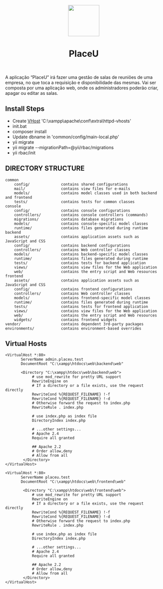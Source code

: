 <p align="center">
    <a href="https://github.com/yiisoft" target="_blank">
        <img src="https://avatars0.githubusercontent.com/u/993323" height="100px">
    </a>
    <h1 align="center">PlaceU</h1>
    <br>
</p>

A aplicação “PlaceU” irá fazer uma gestão de salas de reuniões de uma empresa,
no que toca a requisição e disponibilidade das mesmas.
Vai ser composta por uma aplicação web, onde os administradores poderão
criar, apagar ou editar as salas.

## Install Steps
 - Create [VHost](#vhost) 'C:\xampp\apache\conf\extra\httpd-vhosts'
 - init.bat
 - composer install
 - Update dbname in 'common/config/main-local.php'
 - yii migrate
 - yii migrate --migrationPath=@yii/rbac/migrations
 - yii rbac/init

## DIRECTORY STRUCTURE

```
common
    config/              contains shared configurations
    mail/                contains view files for e-mails
    models/              contains model classes used in both backend and frontend
    tests/               contains tests for common classes    
console
    config/              contains console configurations
    controllers/         contains console controllers (commands)
    migrations/          contains database migrations
    models/              contains console-specific model classes
    runtime/             contains files generated during runtime
backend
    assets/              contains application assets such as JavaScript and CSS
    config/              contains backend configurations
    controllers/         contains Web controller classes
    models/              contains backend-specific model classes
    runtime/             contains files generated during runtime
    tests/               contains tests for backend application    
    views/               contains view files for the Web application
    web/                 contains the entry script and Web resources
frontend
    assets/              contains application assets such as JavaScript and CSS
    config/              contains frontend configurations
    controllers/         contains Web controller classes
    models/              contains frontend-specific model classes
    runtime/             contains files generated during runtime
    tests/               contains tests for frontend application
    views/               contains view files for the Web application
    web/                 contains the entry script and Web resources
    widgets/             contains frontend widgets
vendor/                  contains dependent 3rd-party packages
environments/            contains environment-based overrides
```

## <a name="vhost"/>Virtual Hosts

```
<VirtualHost *:80>
       ServerName admin.placeu.test
       DocumentRoot "C:\xampp\htdocs\web\backend\web"

       <Directory "C:\xampp\htdocs\web\backend\web">
            # use mod_rewrite for pretty URL support
            RewriteEngine on
            # If a directory or a file exists, use the request directly
            RewriteCond %{REQUEST_FILENAME} !-f
            RewriteCond %{REQUEST_FILENAME} !-d
            # Otherwise forward the request to index.php
            RewriteRule . index.php

            # use index.php as index file
            DirectoryIndex index.php

            # ...other settings...
            # Apache 2.4
            Require all granted

            ## Apache 2.2
            # Order allow,deny
            # Allow from all
        </Directory>
</VirtualHost>

<VirtualHost *:80>
       ServerName placeu.test
       DocumentRoot "C:\xampp\htdocs\web\frontend\web"

        <Directory "C:\xampp\htdocs\web\frontend\web">
            # use mod_rewrite for pretty URL support
            RewriteEngine on
            # If a directory or a file exists, use the request directly
            RewriteCond %{REQUEST_FILENAME} !-f
            RewriteCond %{REQUEST_FILENAME} !-d
            # Otherwise forward the request to index.php
            RewriteRule . index.php

            # use index.php as index file
            DirectoryIndex index.php

            # ...other settings...
            # Apache 2.4
            Require all granted

            ## Apache 2.2
            # Order allow,deny
            # Allow from all
        </Directory>
</VirtualHost> 
```
